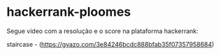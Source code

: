 # hackerrank-ploomes
Segue vídeo com a resolução e o score na plataforma hackerrank:

staircase - (https://gyazo.com/3e84246bcdc888bfab35f07357958684)
